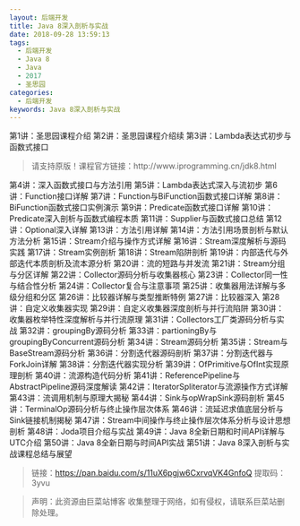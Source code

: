 ```yaml
---
layout: 后端开发
title: Java 8深入剖析与实战
date: 2018-09-28 13:59:13
tags:
  - 后端开发
  - Java 8
  - Java
  - 2017
  - 圣思园
categories:
  - 后端开发
keywords: Java 8深入剖析与实战
---
```

第1讲：圣思园课程介绍
第2讲：圣思园课程介绍续
第3讲：Lambda表达式初步与函数式接口

<!-- more -->
<blockquote class="blockquote-center">请支持原版！课程官方链接：http://www.iprogramming.cn/jdk8.html</blockquote>


第4讲：深入函数式接口与方法引用
第5讲：Lambda表达式深入与流初步
第6讲：Function接口详解
第7讲：Function与BiFunction函数式接口详解
第8讲：BiFunction函数式接口实例演示
第9讲：Predicate函数式接口详解
第10讲：Predicate深入剖析与函数式编程本质
第11讲：Supplier与函数式接口总结
第12讲：Optional深入详解
第13讲：方法引用详解
第14讲：方法引用场景剖析与默认方法分析
第15讲：Stream介绍与操作方式详解
第16讲：Stream深度解析与源码实践
第17讲：Stream实例剖析
第18讲：Stream陷阱剖析
第19讲：内部迭代与外部迭代本质剖析及流本源分析
第20讲：流的短路与并发流
第21讲：Stream分组与分区详解
第22讲：Collector源码分析与收集器核心
第23讲：Collector同一性与结合性分析
第24讲：Collector复合与注意事项
第25讲：收集器用法详解与多级分组和分区
第26讲：比较器详解与类型推断特例
第27讲：比较器深入
第28讲：自定义收集器实现
第29讲：自定义收集器深度剖析与并行流陷阱
第30讲：收集器枚举特性深度解析与并行流原理
第31讲：Collectors工厂类源码分析与实战
第32讲：groupingBy源码分析
第33讲：partioningBy与groupingByConcurrent源码分析
第34讲：Stream源码分析
第35讲：Stream与BaseStream源码分析
第36讲：分割迭代器源码剖析
第37讲：分割迭代器与ForkJoin详解
第38讲：分割迭代器实现分析
第39讲：OfPrimitive与OfInt实现原理剖析
第40讲：流源构造代码分析
第41讲：ReferencePipeline与AbstractPipeline源码深度解读
第42讲：IteratorSpliterator与流源操作方式详解
第43讲：流调用机制与原理大揭秘
第44讲：Sink与opWrapSink源码剖析
第45讲：TerminalOp源码分析与终止操作层次体系
第46讲：流延迟求值底层分析与Sink链接机制揭秘
第47讲：Stream中间操作与终止操作层次体系分析与设计思想剖析
第48讲：Joda项目介绍与实战
第49讲：Java 8全新日期和时间API详解与UTC介绍
第50讲：Java 8全新日期与时间API实战
第51讲：Java 8深入剖析与实战课程总结与展望

> 链接：https://pan.baidu.com/s/11uX6pgjw6CxrvqVK4GnfoQ 提取码：3yvu

<blockquote class="blockquote-center">声明：此资源由巨菜站博客 收集整理于网络，如有侵权，请联系巨菜站删除处理。</blockquote>
